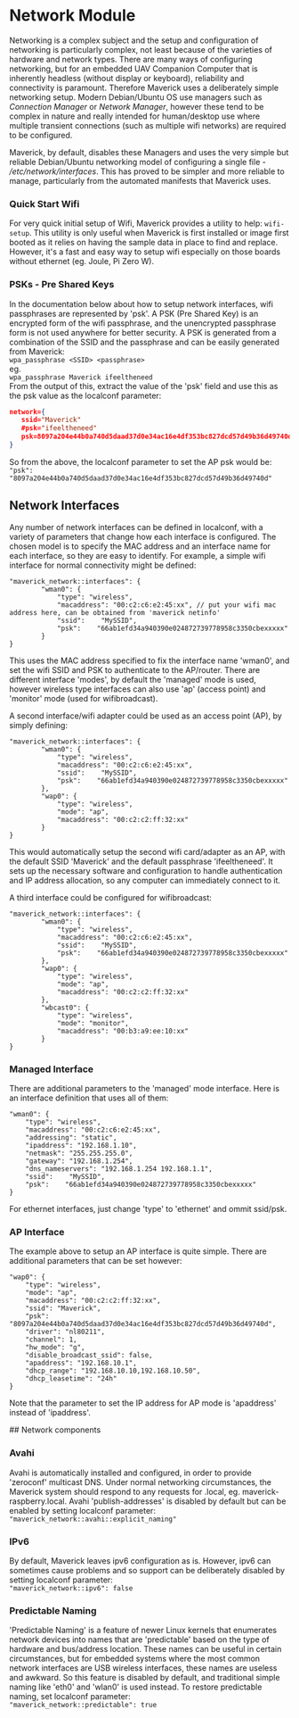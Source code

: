 # Network Module

Networking is a complex subject and the setup and configuration of networking is particularly complex, not least because of the varieties of hardware and network types.  There are many ways of configuring networking, but for an embedded UAV Companion Computer that is inherently headless (without display or keyboard), reliability and connectivity is paramount.  Therefore Maverick uses a deliberately simple networking setup.  Modern Debian/Ubuntu OS use managers such as *Connection Manager* or *Network Manager*, however these tend to be complex in nature and really intended for human/desktop use where multiple transient connections (such as multiple wifi networks) are required to be configured.

Maverick, by default, disables these Managers and uses the very simple but reliable Debian/Ubuntu networking model of configuring a single file - */etc/network/interfaces*.  This has proved to be simpler and more reliable to manage, particularly from the automated manifests that Maverick uses.

### Quick Start Wifi
For very quick initial setup of Wifi, Maverick provides a utility to help: `wifi-setup`.  This utility is only useful when Maverick is first installed or image first booted as it relies on having the sample data in place to find and replace.  However, it's a fast and easy way to setup wifi especially on those boards without ethernet (eg. Joule, Pi Zero W).
### PSKs - Pre Shared Keys
In the documentation below about how to setup network interfaces, wifi passphrases are represented by 'psk'.  A PSK (Pre Shared Key) is an encrypted form of the wifi passphrase, and the unencrypted passphrase form is not used anywhere for better security.  A PSK is generated from a combination of the SSID and the passphrase and can be easily generated from Maverick:  
`wpa_passphrase <SSID> <passphrase>`  
 eg.  
 `wpa_passphrase Maverick ifeeltheneed`  
 From the output of this, extract the value of the 'psk' field and use this as the psk value as the localconf parameter:  
 ```json
 network={
	ssid="Maverick"
	#psk="ifeeltheneed"
	psk=8097a204e44b0a740d5daad37d0e34ac16e4df353bc827dcd57d49b36d49740d
}
```
So from the above, the localconf parameter to set the AP psk would be:
`"psk": "8097a204e44b0a740d5daad37d0e34ac16e4df353bc827dcd57d49b36d49740d"`

## Network Interfaces
Any number of network interfaces can be defined in localconf, with a variety of parameters that change how each interface is configured.  The chosen model is to specify the MAC address and an interface name for each interface, so they are easy to identify.  For example, a simple wifi interface for normal connectivity might be defined:  
```
"maverick_network::interfaces": {
        "wman0": {
            "type":	"wireless",
            "macaddress": "00:c2:c6:e2:45:xx", // put your wifi mac address here, can be obtained from 'maverick netinfo'
            "ssid":    "MySSID",
            "psk":    "66ab1efd34a940390e024872739778958c3350cbexxxxx"
        }
}
```
This uses the MAC address specified to fix the interface name 'wman0', and set the wifi SSID and PSK to authenticate to the AP/router.  There are different interface 'modes', by default the 'managed' mode is used, however wireless type interfaces can also use 'ap' (access point) and 'monitor' mode (used for wifibroadcast).

A second interface/wifi adapter could be used as an access point (AP), by simply defining:  
```
"maverick_network::interfaces": {
        "wman0": {
            "type":	"wireless",
            "macaddress": "00:c2:c6:e2:45:xx",
            "ssid":    "MySSID",
            "psk":    "66ab1efd34a940390e024872739778958c3350cbexxxxx"
        },
        "wap0": {
            "type": "wireless",
            "mode": "ap",
            "macaddress": "00:c2:c2:ff:32:xx"
        }
}
```
This would automatically setup the second wifi card/adapter as an AP, with the default SSID 'Maverick' and the default passphrase 'ifeeltheneed'.  It sets up the necessary software and configuration to handle authentication and IP address allocation, so any computer can immediately connect to it.

A third interface could be configured for wifibroadcast:
```
"maverick_network::interfaces": {
        "wman0": {
            "type":	"wireless",
            "macaddress": "00:c2:c6:e2:45:xx",
            "ssid":    "MySSID",
            "psk":    "66ab1efd34a940390e024872739778958c3350cbexxxxx"
        },
        "wap0": {
            "type": "wireless",
            "mode": "ap",
            "macaddress": "00:c2:c2:ff:32:xx"
        },
        "wbcast0": {
            "type": "wireless",
            "mode": "monitor",
            "macaddress": "00:b3:a9:ee:10:xx"
        }
}
```

### Managed Interface
There are additional parameters to the 'managed' mode interface.  Here is an interface definition that uses all of them:  
```
"wman0": {
    "type":	"wireless",
    "macaddress": "00:c2:c6:e2:45:xx",
    "addressing": "static",
    "ipaddress": "192.168.1.10",
    "netmask": "255.255.255.0",
    "gateway": "192.168.1.254",
    "dns_nameservers": "192.168.1.254 192.168.1.1",
    "ssid":    "MySSID",
    "psk":    "66ab1efd34a940390e024872739778958c3350cbexxxxx"
}
```
For ethernet interfaces, just change 'type' to 'ethernet' and ommit ssid/psk.

### AP Interface
The example above to setup an AP interface is quite simple.  There are additional parameters that can be set however:
```
"wap0": {
    "type": "wireless",
    "mode": "ap",
    "macaddress": "00:c2:c2:ff:32:xx",
    "ssid": "Maverick",
    "psk": "8097a204e44b0a740d5daad37d0e34ac16e4df353bc827dcd57d49b36d49740d",
    "driver": "nl80211",
    "channel": 1,
    "hw_mode": "g",
    "disable_broadcast_ssid": false,
    "apaddress": "192.168.10.1",
    "dhcp_range": "192.168.10.10,192.168.10.50",
    "dhcp_leasetime": "24h"
}
```
Note that the parameter to set the IP address for AP mode is 'apaddress' instead of 'ipaddress'.

## Network components
### Avahi
Avahi is automatically installed and configured, in order to provide 'zeroconf' multicast DNS.  Under normal networking circumstances, the Maverick system should respond to any requests for <hostname>.local, eg. maverick-raspberry.local.  Avahi 'publish-addresses' is disabled by default but can be enabled by setting localconf parameter:  
`"maverick_network::avahi::explicit_naming"`

### IPv6
By default, Maverick leaves ipv6 configuration as is.  However, ipv6 can sometimes cause problems and so support can be deliberately disabled by setting localconf parameter:  
`"maverick_network::ipv6": false`  

### Predictable Naming
'Predictable Naming' is a feature of newer Linux kernels that enumerates network devices into names that are 'predictable' based on the type of hardware and bus/address location.  These names can be useful in certain circumstances, but for embedded systems where the most common network interfaces are USB wireless interfaces, these names are useless and awkward.  So this feature is disabled by default, and traditional simple naming like 'eth0' and 'wlan0' is used instead.  To restore predictable naming, set localconf parameter:  
`"maverick_network::predictable": true`  
